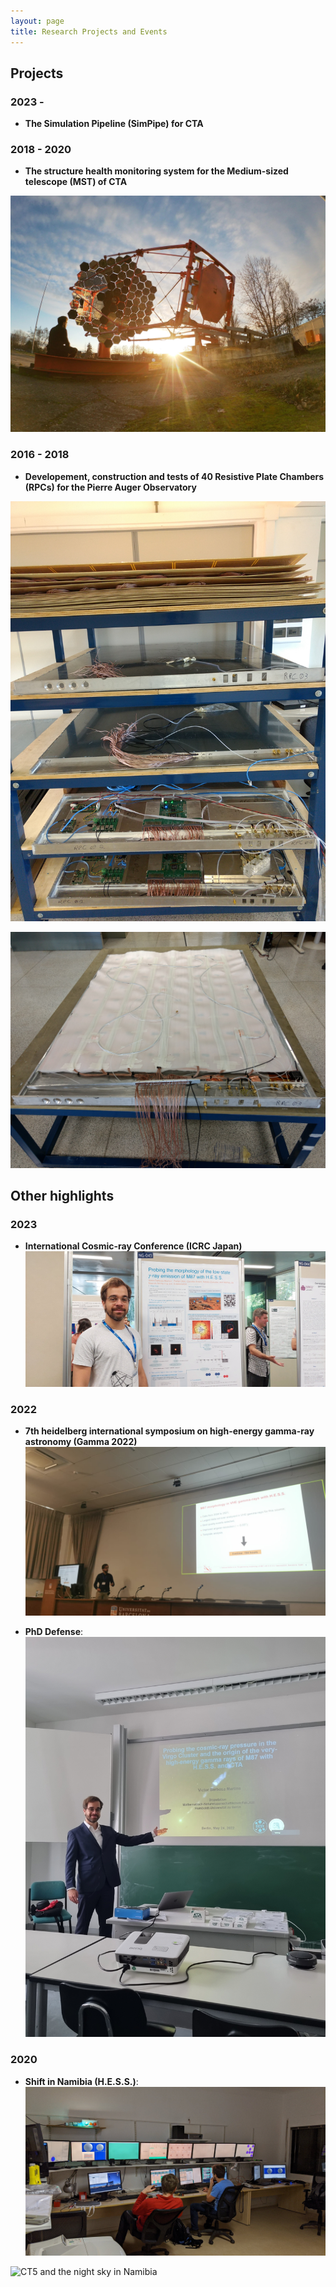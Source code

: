 ```yaml
---
layout: page
title: Research Projects and Events
---
```

## Projects

### 2023 - 
- **The Simulation Pipeline (SimPipe) for CTA**


### 2018 - 2020
- **The structure health monitoring system for the Medium-sized telescope (MST) of CTA**


![Sunset at the MST prototype in Adlershof](mst.jpg)

### 2016 - 2018
- **Developement, construction and tests of 40 Resistive Plate Chambers (RPCs) for the Pierre Auger Observatory**


![4 mounted and functioning RPCs ](RPC.jpg)

![One RPC during assembly](RPC2.jpg)

## Other highlights

### 2023
- **International Cosmic-ray Conference (ICRC Japan)**
![Presenting my poster](icrc.jpg)

### 2022

- **7th heidelberg international symposium on high-energy gamma-ray astronomy (Gamma 2022)**
![My talk at the conference](gamma.jpg)

- **PhD Defense**: 
![Before the defense](defense.jpg)

### 2020

- **Shift in Namibia (H.E.S.S.)**: 
![In the control room](shift.jpg)

![CT5 and the night sky in Namibia](CT5.jpg)
